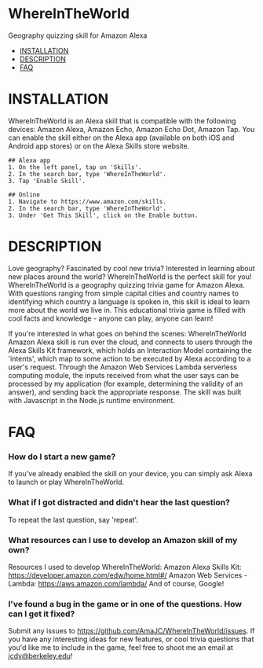 # WhereInTheWorld
Geography quizzing skill for Amazon Alexa


- [INSTALLATION](#installation)
- [DESCRIPTION](#description)
- [FAQ](#faq)

# INSTALLATION
WhereInTheWorld is an Alexa skill that is compatible with the following devices: Amazon Alexa, Amazon Echo, Amazon Echo Dot, Amazon Tap. You can enable the skill either on the Alexa app (available on both iOS and Android app stores) or on the Alexa Skills store website.
    
    ## Alexa app
    1. On the left panel, tap on 'Skills'.
    2. In the search bar, type 'WhereInTheWorld'.
    3. Tap 'Enable Skill'.

    ## Online
    1. Navigate to https://www.amazon.com/skills.
    2. In the search bar, type 'WhereInTheWorld'.
    3. Under 'Get This Skill', click on the Enable button.

# DESCRIPTION
Love geography? Fascinated by cool new trivia? Interested in learning about new places around the world? WhereInTheWorld is the perfect skill for you! WhereInTheWorld is a geography quizzing trivia game for Amazon Alexa. With questions ranging from simple capital cities and country names to identifying which country a language is spoken in, this skill is ideal to learn more about the world we live in. This educational trivia game is filled with cool facts and knowledge - anyone can play, anyone can learn!

If you're interested in what goes on behind the scenes: WhereInTheWorld Amazon Alexa skill is run over the cloud, and connects to users through the Alexa Skills Kit framework, which holds an Interaction Model containing the 'intents', which map to some action to be executed by Alexa according to a user's request. Through the Amazon Web Services Lambda serverless computing module, the inputs received from what the user says can be processed by my application (for example, determining the validity of an answer), and sending back the appropriate response. The skill was built with Javascript in the Node.js runtime environment.

# FAQ

### How do I start a new game?

If you've already enabled the skill on your device, you can simply ask Alexa to launch or play WhereInTheWorld.

### What if I got distracted and didn't hear the last question?

To repeat the last question, say 'repeat'.

### What resources can I use to develop an Amazon skill of my own?
Resources I used to develop WhereInTheWorld:
Amazon Alexa Skills Kit: https://developer.amazon.com/edw/home.html#/
Amazon Web Services - Lambda: https://aws.amazon.com/lambda/
And of course, Google!

### I've found a bug in the game or in one of the questions. How can I get it fixed?

Submit any issues to https://github.com/AmaJC/WhereInTheWorld/issues. 
If you have any interesting ideas for new features, or cool trivia questions that you'd like me to include in the game, feel free to shoot me an email at jcdy@berkeley.edu!
